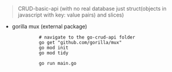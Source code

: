 > CRUD-basic-api (with no real database just struct(objects in javascript with key: value pairs) and slices)

- gorilla mux (external package)

                # navigate to the go-crud-api folder
                go get "github.com/gorilla/mux"
                go mod init
                go mod tidy

                go run main.go
